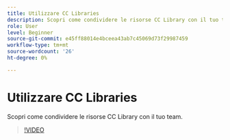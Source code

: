 ```yaml
---
title: Utilizzare CC Libraries
description: Scopri come condividere le risorse CC Library con il tuo team
role: User
level: Beginner
source-git-commit: e45ff88014e4bceea43ab7c45069d73f29987459
workflow-type: tm+mt
source-wordcount: '26'
ht-degree: 0%

---
```


# Utilizzare CC Libraries

Scopri come condividere le risorse CC Library con il tuo team.

>[!VIDEO](https://video.tv.adobe.com/v/3420227?quality=12&learn=on&hidetitle=true)
